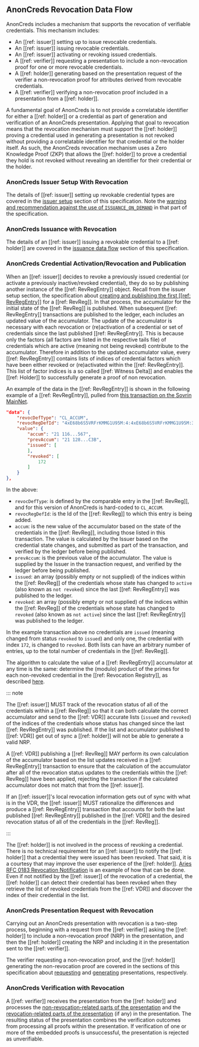 ## AnonCreds Revocation Data Flow

AnonCreds includes a mechanism that supports the revocation of verifiable
credentials. This mechanism includes:

- An [[ref: issuer]] setting up to issue revocable credentials.
- An [[ref: issuer]] issuing revocable credentials.
- An [[ref: issuer]] activating or revoking issued credentials.
- A [[ref: verifier]] requesting a presentation to include a non-revocation proof
  for one or more revocable credentials.
- A [[ref: holder]] generating based on the presentation request of the verifier a
  non-revocation proof for attributes derived from revocable credentials.
- A [[ref: verifier]] verifying a non-revocation proof included in a
  presentation from a [[ref: holder]].

A fundamental goal of AnonCreds is to not provide a correlatable identifier for
either a [[ref: holder]] or a credential as part of generation and verification
of an AnonCreds presentation. Applying that goal to revocation means that the
revocation mechanism must support the [[ref: holder]] proving a credential used
in generating a presentation is not revoked without providing a correlatable
identifier for that credential or the holder itself. As such, the AnonCreds
revocation mechanism uses a Zero Knowledge Proof (ZKP) that allows the [[ref:
holder]] to prove a credential they hold is not revoked without revealing an
identifier for their credential or the holder.

### AnonCreds Issuer Setup With Revocation

The details of [[ref: issuer]] setting up revokable credential types are covered
in the [issuer setup](#issuer-create-and-publish-revocation-registry-objects)
section of this specification. Note the [warning and recommendation against the
use of `ISSUANCE_ON_DEMAND`](#recommend-not-using-issuanceondemand) in that part
of the specification.

### AnonCreds Issuance with Revocation

The details of an [[ref: issuer]] issuing a revokable credential to a [[ref:
holder]] are covered in the [issuance data
flow](issue-credential) section of this specification.

### AnonCreds Credential Activation/Revocation and Publication

When an [[ref: issuer]] decides to revoke a previously issued credential (or
activate a previously inactive/revoked credential), they do so by publishing
another instance of the [[ref: RevRegEntry]] object. Recall from the issuer
setup section, the specification about [creating and publishing the first [[ref:
RevRegEntry]]](data_flow_setup.md#creating-the-initial-revocation-registry-entry-object)
for a [[ref: RevReg]]. In that process, the accumulator for the initial state of
the [[ref: RevReg]] is published. When subsequent [[ref: RevRegEntry]]
transactions are published to the ledger, each includes an updated value of the
accumulator. The update of the accumulator is necessary with each revocation or
(re)activation of a credential or set of credentials since the last published
[[ref: RevRegEntry]]. This is because only the factors (all factors are listed
in the respective tails file) of credentials which are active (meaning not being
revoked) contribute to the accumulator. Therefore in addition to the updated
accumulator value, every [[ref: RevRegEntry]] contains lists of indices of
credential factors which have been either revoked or (re)activated within the
[[ref: RevRegEntry]]. This list of factor indices is a so called [[ref: Witness
Delta]] and enables the [[ref: Holder]] to successfully generate a proof of non
revocation.

An example of the
data in the [[ref: RevRegEntry]] is shown in the following example of a [[ref:
RevRegEntry]], pulled from [this transaction on the Sovrin
MainNet](https://indyscan.io/tx/SOVRIN_MAINNET/domain/140326).

```json
"data": {
    "revocDefType": "CL_ACCUM",
    "revocRegDefId": "4xE68b6S5VRFrKMMG1U95M:4:4xE68b6S5VRFrKMMG1U95M:3:CL:59232:default:CL_ACCUM:4ae1cc6c-f6bd-486c-8057-88f2ce74e960",
    "value": {
        "accum": "21 116...567",
        "prevAccum": "21 128...C3B",
        "issued": [
        ],
        "revoked": [
            172
        ]
    }
},
```

In the above:

- `revocDefType`: is defined by the comparable entry in the [[ref: RevReg]], and for this
  version of AnonCreds is hard-coded to `CL_ACCUM`.
- `revocRegDefId`: is the Id of the [[ref: RevReg]] to which this entry is
  being added.
- `accum`: is the new value of the accumulator based on the state of the
  credentials in the [[ref: RevReg]], including those listed in this transaction. The
  value is calculated by the Issuer based on the credential state changes, and
  submitted as part of the transaction, and verified by the ledger before being
  published.
- `prevAccum`: is the previous value of the accumulator. The value is supplied
  by the Issuer in the transaction request, and verified by the ledger before
  being published.
- `issued`: an array (possibly empty or not supplied) of the indices within the
  [[ref: RevReg]] of the credentials whose state has changed to `active` (also known as
  `not revoked`) since the last [[ref: RevRegEntry]] was published to the ledger.
- `revoked`: an array (possibly empty or not supplied) of the indices within the
  [[ref: RevReg]] of the credentials whose state has changed to `revoked` (also known as
  `not active`) since the last [[ref: RevRegEntry]] was published to the ledger.

In the example transaction above no credentials are `issued` (meaning changed
from status `revoked` to `issued`) and only one, the credential with index
`172`, is changed to `revoked`. Both lists can have an arbitrary number of
entries, up to the total number of credentials in the [[ref: RevReg]].

The algorithm to calculate the value of a [[ref: RevRegEntry]] accumulator at
any time is the same: determine the (modulo) product of the primes for each
non-revoked credential in the [[ref: Revocation Registry]], as described
[here](#creating-the-initial-revocation-registry-entry-object).

::: note

The [[ref: issuer]] MUST track of the revocation status of all of the
credentials within a [[ref: RevReg]] so that it can both calculate the correct
accumulator and send to the [[ref: VDR]] accurate lists (`issued` and `revoked`)
of the indices of the credentials whose status has changed since the last [[ref:
RevRegEntry]] was published. If the list and accumulator published to [[ref: VDR]] get out of
sync a [[ref: holder]] will not be able to generate a valid NRP.

A [[ref: VDR]] publishing a [[ref: RevReg]] MAY perform its own calculation of
the accumulator based on the list updates received in a [[ref: RevRegEntry]]
transaction to ensure that the calculation of the accumulator after all of the
revocation status updates to the credentials within the [[ref: RevReg]] have
been applied, rejecting the transaction if the calculated accumulator does not
match that from the [[ref: issuer]].

If an [[ref: issuer]]'s local revocation information gets out of sync with what
is in the VDR, the [[ref: issuer]] MUST rationalize the differences and produce
a [[ref: RevRegEntry]] transaction that accounts for both the last published
[[ref: RevRegEntry]] published in the [[ref: VDR]] and the desired revocation
status of all of the credentials in the [[ref: RevReg]].

:::

The [[ref: holder]] is not involved in the process of revoking a credential.
There is no technical requirement for an [[ref: issuer]] to notify the [[ref:
holder]] that a credential they were issued has been revoked. That said, it is a
courtesy that may improve the user experience of the [[ref: holder]]. [Aries RFC
0183 Revocation
Notification](https://github.com/hyperledger/aries-rfcs/tree/main/features/0183-revocation-notification)
is an example of how that can be done. Even if not notified by the [[ref:
issuer]] of the revocation of a credential, the [[ref: holder]] can detect their
credential has been revoked when they retrieve the list of revoked credentials
from the [[ref: VDR]] and discover the index of their credential in the list.

### AnonCreds Presentation Request with Revocation

Carrying out an AnonCreds presentation with revocation is a two-step process, beginning with a
request from the [[ref: verifier]] asking the [[ref: holder]] to include a
non-revocation proof (NRP) in the presentation, and then the [[ref: holder]]
creating the NRP and including it in the presentation sent to the [[ref:
verifier]].

The verifier requesting a non-revocation proof, and the [[ref: holder]]
generating the non-revocation proof are covered in the sections of this
specification about [requesting](#request-non-revocation-proofs) and
[generating](#generate-non-revocation-proofs) presentations, respectively.

### AnonCreds Verification with Revocation

A [[ref: verifier]] receives the presentation from the [[ref: holder]] and
processes the [non-revocation-related parts of the presentation](#verify-presentation) and
the [revocation-related parts of the presentation](#verify-non-revocation-proof)
(if any) in the presentation. The resulting status of the presentation combines the
verification outcomes from processing all proofs within the presentation. If
verification of one or more of the embedded proofs is unsuccessful, the
presentation is rejected as unverifiable.
